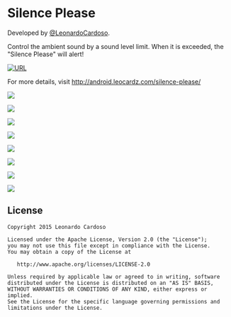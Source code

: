 Silence Please
=====================

Developed by <a href='https://github.com/LeonardoCardoso' target='_blank'>@LeonardoCardoso</a>. 

Control the ambient sound by a sound level limit. When it is exceeded, the "Silence Please" will alert!

[![URL](http://leocardz.com/utils/assets/img/company/google-play-badge.png)](https://play.google.com/store/apps/details?id=com.leocardz.silence.please&feature=search_result)

For more details, visit http://android.leocardz.com/silence-please/


![](http://i.imgur.com/D2LkFGl.png)

![](http://i.imgur.com/CWCuf2d.png)

![](http://i.imgur.com/WtBEWuo.png)

![](http://i.imgur.com/yJykWmA.png)

![](http://i.imgur.com/VLjh1UI.png)

![](http://i.imgur.com/q7B6kvN.png)

![](http://i.imgur.com/fOxbTJu.png)

![](http://i.imgur.com/UqaCPgS.png)


## License

    Copyright 2015 Leonardo Cardoso

    Licensed under the Apache License, Version 2.0 (the "License");
    you may not use this file except in compliance with the License.
    You may obtain a copy of the License at

       http://www.apache.org/licenses/LICENSE-2.0

    Unless required by applicable law or agreed to in writing, software
    distributed under the License is distributed on an "AS IS" BASIS,
    WITHOUT WARRANTIES OR CONDITIONS OF ANY KIND, either express or implied.
    See the License for the specific language governing permissions and
    limitations under the License.
